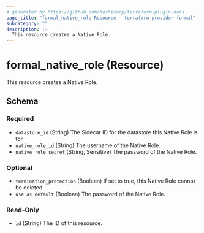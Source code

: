 ```yaml
---
# generated by https://github.com/hashicorp/terraform-plugin-docs
page_title: "formal_native_role Resource - terraform-provider-formal"
subcategory: ""
description: |-
  This resource creates a Native Role.
---
```


# formal_native_role (Resource)

This resource creates a Native Role.



<!-- schema generated by tfplugindocs -->
## Schema

### Required

- `datastore_id` (String) The Sidecar ID for the datastore this Native Role is for.
- `native_role_id` (String) The username of the Native Role.
- `native_role_secret` (String, Sensitive) The password of the Native Role.

### Optional

- `termination_protection` (Boolean) If set to true, this Native Role cannot be deleted.
- `use_as_default` (Boolean) The password of the Native Role.

### Read-Only

- `id` (String) The ID of this resource.


